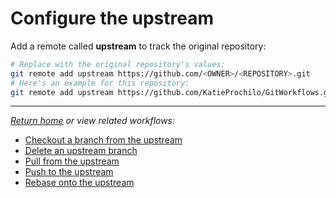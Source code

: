 # Configure the upstream

Add a remote called **upstream** to track the original repository:

```bash
# Replace with the original repository's values:
git remote add upstream https://github.com/<OWNER>/<REPOSITORY>.git
# Here's an example for this repository:
git remote add upstream https://github.com/KatieProchilo/GitWorkflows.git
```

***

*[Return home](../README.md) or view related workflows:*

- [Checkout a branch from the upstream](CheckoutABranchFromTheUpstream.md)
- [Delete an upstream branch](DeleteAnUpstreamBranch.md)
- [Pull from the upstream](PullFromTheUpstream.md)
- [Push to the upstream](PushToTheUpstream.md)
- [Rebase onto the upstream](RebaseOntoTheUpstream.md)
